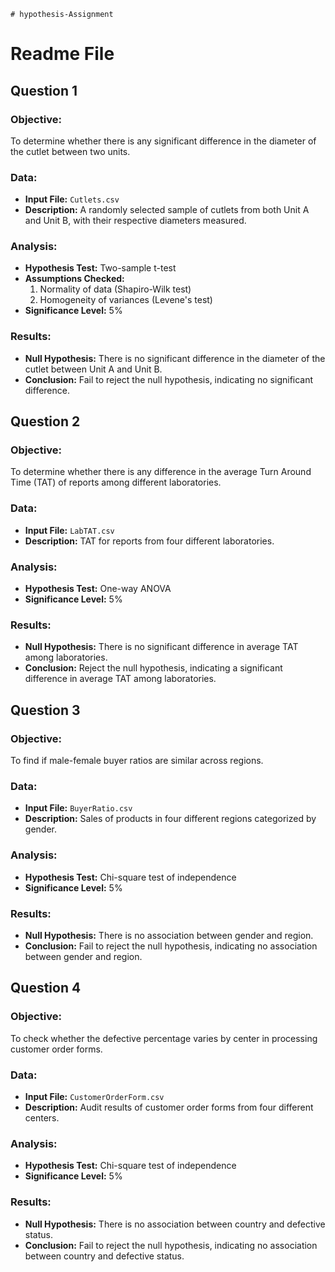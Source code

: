     # hypothesis-Assignment
# Readme File

## Question 1  
### Objective:  
To determine whether there is any significant difference in the diameter of the cutlet between two units.

### Data:
- **Input File:** `Cutlets.csv`
- **Description:** A randomly selected sample of cutlets from both Unit A and Unit B, with their respective diameters measured.

### Analysis: 
- **Hypothesis Test:** Two-sample t-test
- **Assumptions Checked:**
  1. Normality of data (Shapiro-Wilk test)
  2. Homogeneity of variances (Levene's test)
- **Significance Level:** 5%

### Results:
- **Null Hypothesis:** There is no significant difference in the diameter of the cutlet between Unit A and Unit B.
- **Conclusion:** Fail to reject the null hypothesis, indicating no significant difference.

## Question 2
### Objective:
To determine whether there is any difference in the average Turn Around Time (TAT) of reports among different laboratories.

### Data:
- **Input File:** `LabTAT.csv`
- **Description:** TAT for reports from four different laboratories.

### Analysis:
- **Hypothesis Test:** One-way ANOVA
- **Significance Level:** 5%

### Results:
- **Null Hypothesis:** There is no significant difference in average TAT among laboratories.
- **Conclusion:** Reject the null hypothesis, indicating a significant difference in average TAT among laboratories.

## Question 3
### Objective:
To find if male-female buyer ratios are similar across regions.

### Data:
- **Input File:** `BuyerRatio.csv`
- **Description:** Sales of products in four different regions categorized by gender.

### Analysis:
- **Hypothesis Test:** Chi-square test of independence
- **Significance Level:** 5%

### Results:
- **Null Hypothesis:** There is no association between gender and region.
- **Conclusion:** Fail to reject the null hypothesis, indicating no association between gender and region.

## Question 4
### Objective:
To check whether the defective percentage varies by center in processing customer order forms.

### Data:
- **Input File:** `CustomerOrderForm.csv`
- **Description:** Audit results of customer order forms from four different centers.

### Analysis:
- **Hypothesis Test:** Chi-square test of independence
- **Significance Level:** 5%

### Results:
- **Null Hypothesis:** There is no association between country and defective status.
- **Conclusion:** Fail to reject the null hypothesis, indicating no association between country and defective status.
